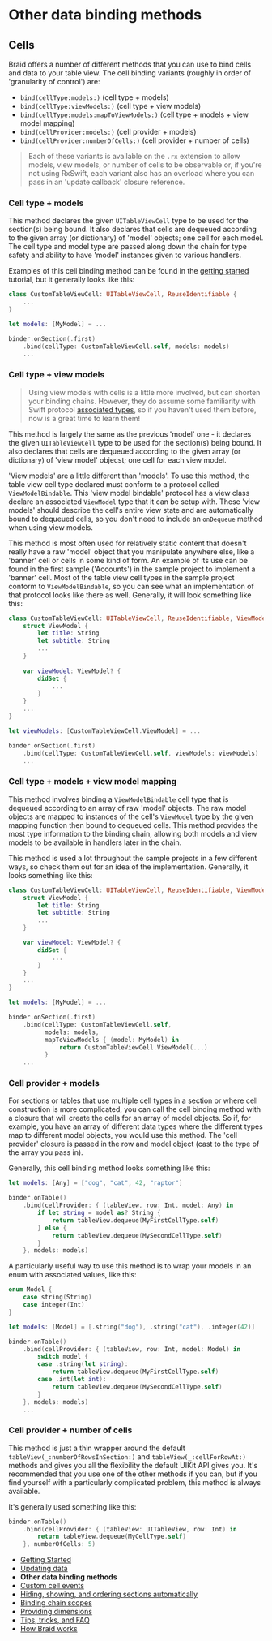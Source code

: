 #  Other data binding methods

## Cells

Braid offers a number of different methods that you can use to bind cells and data to your table view. The cell binding variants (roughly in 
order of 'granularity of control') are:

- `bind(cellType:models:)` (cell type + models)
- `bind(cellType:viewModels:)` (cell type + view models)
- `bind(cellType:models:mapToViewModels:)` (cell type + models + view model mapping)
- `bind(cellProvider:models:)` (cell provider + models)
- `bind(cellProvider:numberOfCells:)` (cell provider + number of cells)

> Each of these variants is available on the `.rx` extension to allow models, view models, or number of cells to be observable or, if you're not
using RxSwift, each variant also has an overload where you can pass in an 'update callback' closure reference.

### Cell type + models

This method declares the given `UITableViewCell` type to be used for the section(s) being bound. It also declares that cells are dequeued 
according to the given array (or dictionary) of 'model' objects; one cell for each model. The cell type and model type are passed along down 
the chain for type safety and ability to have 'model' instances given to various handlers.

Examples of this cell binding method can be found in the [getting started](GettingStarted.md) tutorial, but it generally looks like this:

```swift
class CustomTableViewCell: UITableViewCell, ReuseIdentifiable {
    ...
}

let models: [MyModel] = ...

binder.onSection(.first)
    .bind(cellType: CustomTableViewCell.self, models: models)
    ...
```

### Cell type + view models

> Using view models with cells is a little more involved, but can shorten your binding chains. However, they do assume some familiarity with
Swift protocol [associated types](https://docs.swift.org/swift-book/LanguageGuide/Generics.html#ID189), so if you haven't used them before,
now is a great time to learn them!

This method is largely the same as the previous 'model' one - it declares the given `UITableViewCell` type to be used for the section(s) being
bound. It also declares that cells are dequeued according to the given array (or dictionary) of 'view model' objecst; one cell for each view 
model.

'View models' are a little different than 'models'. To use this method, the table view cell type declared must conform to a protocol called
`ViewModelBindable`. This 'view model bindable' protocol has a view class declare an associated `ViewModel` type that it can be setup 
with. These 'view models' should describe the cell's entire view state and are automatically bound to dequeued cells, so you don't need to 
include an `onDequeue` method when using view models.

This method is most often used for relatively static content that doesn't really have a raw 'model' object that you manipulate anywhere else, 
like a 'banner' cell or cells in some kind of form. An example of its use can be found in the first sample ('Accounts') in the sample project to
implement a 'banner' cell. Most of the table view cell types in the sample project conform to `ViewModelBindable`, so you can see what an
implementation of that protocol looks like there as well. Generally, it will look something like this:

```swift
class CustomTableViewCell: UITableViewCell, ReuseIdentifiable, ViewModelBindable {
    struct ViewModel {
        let title: String
        let subtitle: String
        ...
    }
    
    var viewModel: ViewModel? {
        didSet {
            ...
        }
    }
    ...
}

let viewModels: [CustomTableViewCell.ViewModel] = ...

binder.onSection(.first)
    .bind(cellType: CustomTableViewCell.self, viewModels: viewModels)
    ...
```

### Cell type + models + view model mapping

This method involves binding a `ViewModelBindable` cell type that is dequeued according to an array of raw 'model' objects. The raw model
objects are mapped to instances of the cell's `ViewModel` type by the given mapping function then bound to dequeued cells. This method 
provides the most type information to the binding chain, allowing both models and view models to be available in handlers later in the chain.

This method is used a lot throughout the sample projects in a few different ways, so check them out for an idea of the implementation. 
Generally, it looks something like this:

```swift
class CustomTableViewCell: UITableViewCell, ReuseIdentifiable, ViewModelBindable {
    struct ViewModel {
        let title: String
        let subtitle: String
        ...
    }

    var viewModel: ViewModel? {
        didSet {
            ... 
        }
    }
    ...
}

let models: [MyModel] = ...

binder.onSection(.first)
    .bind(cellType: CustomTableViewCell.self, 
          models: models,
          mapToViewModels { (model: MyModel) in
              return CustomTableViewCell.ViewModel(...)
          }
    ...
```

### Cell provider + models

For sections or tables that use multiple cell types in a section or where cell construction is more complicated, you can call the cell binding 
method with a closure that will create the cells for an array of model objects. So if, for example, you have an array of different data types where
the different types map to different model objects, you would use this method. The 'cell provider' closure is passed in the row and model 
object (cast to the type of the array you pass in).

Generally, this cell binding method looks something like this:

```swift
let models: [Any] = ["dog", "cat", 42, "raptor"]

binder.onTable()
    .bind(cellProvider: { (tableView, row: Int, model: Any) in
        if let string = model as? String {
            return tableView.dequeue(MyFirstCellType.self)
        } else {
            return tableView.dequeue(MySecondCellType.self)
        }
    }, models: models)
```

A particularly useful way to use this method is to wrap your models in an enum with associated values, like this:

```swift
enum Model {
    case string(String)
    case integer(Int)
}

let models: [Model] = [.string("dog"), .string("cat"), .integer(42)]

binder.onTable()
    .bind(cellProvider: { (tableView, row: Int, model: Model) in
        switch model {
        case .string(let string):
            return tableView.dequeue(MyFirstCellType.self)
        case .int(let int):
            return tableView.dequeue(MySecondCellType.self)
        }
    }, models: models)
    ...
```

### Cell provider + number of cells

This method is just a thin wrapper around the default `tableView(_:numberOfRowsInSection:)` and `tableView(_:cellForRowAt:)` 
methods and gives you all the flexibility the default UIKit API gives you. It's recommended that you use one of the other methods if you can,
but if you find yourself with a particularly complicated problem, this method is always available. 

It's generally used something like this:

```swift
binder.onTable()
    .bind(cellProvider: { (tableView: UITableView, row: Int) in
        return tableView.dequeue(MyCellType.self)
    }, numberOfCells: 5)
```

- [Getting Started](1-GettingStarted.md)
- [Updating data](2-UpdatingData.md)
- **Other data binding methods**
- [Custom cell events](4-CustomCellEvents.md)
- [Hiding, showing, and ordering sections automatically](5-SectionDisplayBehaviour.md)
- [Binding chain scopes](6-AdvancedBindingChains.md)
- [Providing dimensions](7-ProvidingDimensions.md)
- [Tips, tricks, and FAQ](9-TipsTricksFAQ.md)
- [How Braid works](10-HowItWorks.md)
